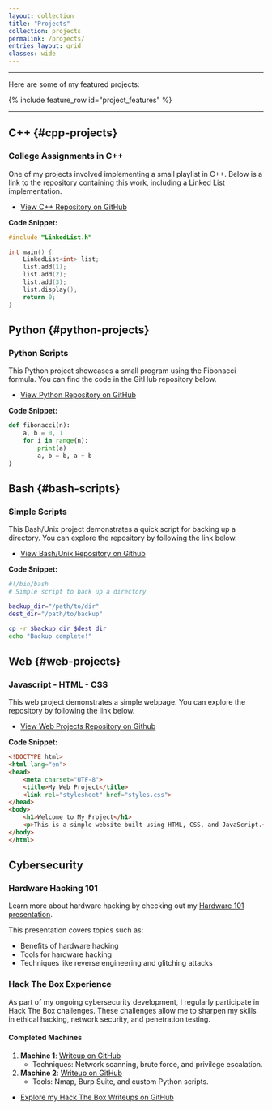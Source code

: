 ```yaml
---
layout: collection
title: "Projects"
collection: projects
permalink: /projects/
entries_layout: grid
classes: wide
---
```


---

Here are some of my featured projects:

{% include feature_row id="project_features" %}

---

## C++ {#cpp-projects}

### College Assignments in C++

One of my projects involved implementing a small playlist in C++. Below is a link to the repository containing this work, including a Linked List implementation.

- [View C++ Repository on GitHub](https://github.com/javireqs/cpp-projects)

**Code Snippet:**

```cpp
#include "LinkedList.h"

int main() {
    LinkedList<int> list;
    list.add(1);
    list.add(2);
    list.add(3);
    list.display();
    return 0;
}
```

## Python {#python-projects}

### Python Scripts

This Python project showcases a small program using the Fibonacci formula. You can find the code in the GitHub repository below.

- [View Python Repository on GitHub](https://github.com/javireqs/python-projects)

**Code Snippet:**

```python
def fibonacci(n):
    a, b = 0, 1
    for i in range(n):
        print(a)
        a, b = b, a + b
}
```

## Bash {#bash-scripts}

### Simple Scripts

This Bash/Unix project demonstrates a quick script for backing up a directory. You can explore the repository by following the link below.

- [View Bash/Unix Repository on Github](https://github.com/javireqs/bash-scripts)

**Code Snippet:**

```bash
#!/bin/bash
# Simple script to back up a directory

backup_dir="/path/to/dir"
dest_dir="/path/to/backup"

cp -r $backup_dir $dest_dir
echo "Backup complete!"
```

## Web {#web-projects}

### Javascript - HTML - CSS

This web project demonstrates a simple webpage. You can explore the repository by following the link below.

- [View Web Projects Repository on Github](https://github.com/javireqs/web-projects)

**Code Snippet:**

```html
<!DOCTYPE html>
<html lang="en">
<head>
    <meta charset="UTF-8">
    <title>My Web Project</title>
    <link rel="stylesheet" href="styles.css">
</head>
<body>
    <h1>Welcome to My Project</h1>
    <p>This is a simple website built using HTML, CSS, and JavaScript.</p>
</body>
</html>
```

## Cybersecurity

### Hardware Hacking 101

Learn more about hardware hacking by checking out my [Hardware 101 presentation](https://javireqs.github.io/assets/files/hardware101.pdf).

This presentation covers topics such as:

- Benefits of hardware hacking
- Tools for hardware hacking
- Techniques like reverse engineering and glitching attacks

### Hack The Box Experience

As part of my ongoing cybersecurity development, I regularly participate in Hack The Box challenges. These challenges allow me to sharpen my skills in ethical hacking, network security, and penetration testing.

#### Completed Machines

1. **Machine 1**: [Writeup on GitHub](https://github.com/javireqs/htb-writeups/Machine1/writeup.md)
   - Techniques: Network scanning, brute force, and privilege escalation.
2. **Machine 2**: [Writeup on GitHub](https://github.com/javireqs/htb-writeups/Machine2/writeup.md)
   - Tools: Nmap, Burp Suite, and custom Python scripts.

- [Explore my Hack The Box Writeups on GitHub](https://github.com/javireqs/htb-writeups)
